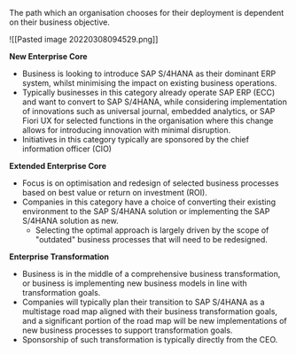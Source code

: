 The path which an organisation chooses for their deployment is dependent on their business objective. 

![[Pasted image 20220308094529.png]]

**New Enterprise Core**
- Business is looking to introduce SAP S/4HANA as their dominant ERP system, whilst minimising the impact on existing business operations.
- Typically businesses in this category already operate SAP ERP (ECC) and want to convert to SAP S/4HANA, while considering implementation of innovations such as universal journal, embedded analytics, or SAP Fiori UX for selected functions in the organisation where this change allows for introducing innovation with minimal disruption. 
- Initiatives in this category typically are sponsored by the chief information officer (CIO)

**Extended Enterprise Core**
- Focus is on optimisation and redesign of selected business processes based on best value or return on investment (ROI). 
- Companies in this category have a choice of converting their existing environment to the SAP S/4HANA solution or implementing the SAP S/4HANA solution as new. 
	- Selecting the optimal approach is largely driven by the scope of "outdated" business processes that will need to be redesigned.

**Enterprise Transformation**
- Business is in the middle of a comprehensive business transformation, or business is implementing new business models in line with transformation goals. 
- Companies will typically plan their transition to SAP S/4HANA as a multistage road map aligned with their business transformation goals, and a significant portion of the road map will be new implementations of new business processes to support transformation goals. 
- Sponsorship of such transformation is typically directly from the CEO. 
